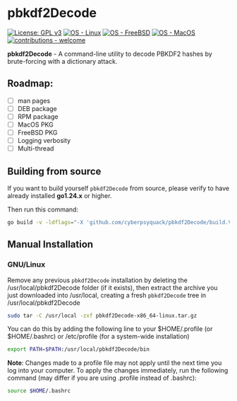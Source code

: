 # pbkdf2Decode

 [![License: GPL v3](https://img.shields.io/badge/License-GPLv3-blue.svg)](https://www.gnu.org/licenses/gpl-3.0)
 [![OS - Linux](https://img.shields.io/badge/OS-Linux-blue?logo=linux&logoColor=white)](https://www.linux.org/ "Go to Linux homepage")
 [![OS - FreeBSD](https://img.shields.io/badge/OS-FreeBSD-blue)](https://www.freebsd.org/ "Go to FreeBSD homepage")
 [![OS - MacOS](https://img.shields.io/badge/OS-macOS-blue?logo=Apple&logoColor=white)](https://apple.com/ "Go to Apple homepage")
 [![contributions - welcome](https://img.shields.io/badge/contributions-welcome-blue)](/CONTRIBUTING.md "Go to contributions doc")

**pbkdf2Decode** - A command-line utility to decode PBKDF2 hashes by brute-forcing with a dictionary attack.

## Roadmap:

- [ ] man pages
- [ ] DEB package
- [ ] RPM package
- [ ] MacOS PKG
- [ ] FreeBSD PKG
- [ ] Logging verbosity
- [ ] Multi-thread

## Building from source

If you want to build yourself `pbkdf2Decode` from source, please verify to have already installed **go1.24.x** or higher.

Then run this command:

```bash
go build -v -ldflags="-X 'github.com/cyberpsyquack/pbkdf2Decode/build.Version=$(cat VERSION)' -X 'github.com/cyberpsyquack/pbkdf2Decode/build.BuildUser=$(id -u -n)' -X 'github.com/cyberpsyquack/pbkdf2Decode/build.BuildTime=$(date)'"
```

## Manual Installation

### GNU/Linux

Remove any previous `pbkdf2Decode` installation by deleting the /usr/local/pbkdf2Decode folder (if it exists), then extract the archive you just downloaded into /usr/local, creating a fresh `pbkdf2Decode` tree in /usr/local/pbkdf2Decode

```bash
sudo tar -C /usr/local -zxf pbkdf2Decode-x86_64-linux.tar.gz
```
You can do this by adding the following line to your $HOME/.profile (or $HOME/.bashrc) or /etc/profile (for a system-wide installation)

```bash
export PATH=$PATH:/usr/local/pbkdf2Decode/bin
```
**Note**: Changes made to a profile file may not apply until the next time you log into your computer. To apply the changes immediately, run the following command (may differ if you are using .profile instead of .bashrc):

```bash
source $HOME/.bashrc
```

